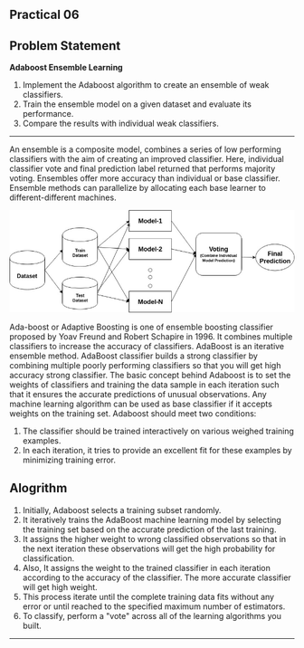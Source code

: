 ## Practical 06

## Problem Statement

**Adaboost Ensemble Learning**

1. Implement the Adaboost algorithm to create an ensemble of weak classifiers.
2. Train the ensemble model on a given dataset and evaluate its performance.
3. Compare the results with individual weak classifiers.

---

An ensemble is a composite model, combines a series of low performing classifiers with the aim of creating an improved classifier. Here, individual classifier vote and final prediction label returned that performs majority voting. Ensembles offer more accuracy than individual or base classifier. Ensemble methods can parallelize by allocating each base learner to different-different machines.

![Flow](assets/image.png)

Ada-boost or Adaptive Boosting is one of ensemble boosting classifier proposed by Yoav Freund and Robert Schapire in 1996. It combines multiple classifiers to increase the accuracy of classifiers. AdaBoost is an iterative ensemble method. AdaBoost classifier builds a strong classifier by combining multiple poorly performing classifiers so that you will get high accuracy strong classifier. The basic concept behind Adaboost is to set the weights of classifiers and training the data sample in each iteration such that it ensures the accurate predictions of unusual observations. Any machine learning algorithm can be used as base classifier if it accepts weights on the training set. Adaboost should meet two conditions:

1. The classifier should be trained interactively on various weighed training examples.
2. In each iteration, it tries to provide an excellent fit for these examples by minimizing training error.

## Alogrithm

1. Initially, Adaboost selects a training subset randomly.
2. It iteratively trains the AdaBoost machine learning model by selecting the training set based on the accurate prediction of the last training.
3. It assigns the higher weight to wrong classified observations so that in the next iteration these observations will get the high probability for classification.
4. Also, It assigns the weight to the trained classifier in each iteration according to the accuracy of the classifier. The more accurate classifier will get high weight.
5. This process iterate until the complete training data fits without any error or until reached to the specified maximum number of estimators.
6. To classify, perform a "vote" across all of the learning algorithms you built.

---